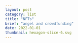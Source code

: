 ```yaml
---
layout: post
category: list
title: "NFTs"
brief: "angel and crowdfunding"
date: 2022-01-01
thumbnail: hexagon-slice-6.svg
---
```

